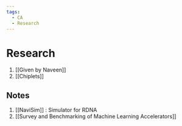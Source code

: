 ```yaml
---
tags:
  - CA
  - Research
---
```


# Research

1. [[Given by Naveen]]  
2. [[Chiplets]]

## Notes

1. [[NaviSim]] : Simulator for RDNA
2. [[Survey and Benchmarking of Machine Learning Accelerators]]
